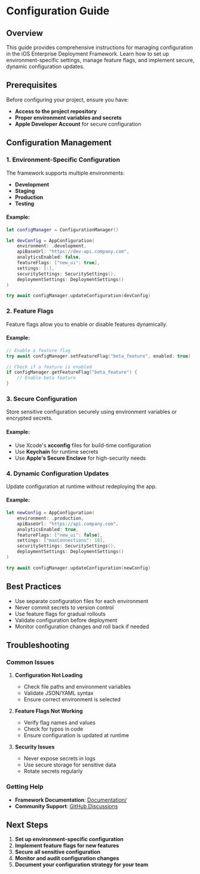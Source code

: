 # Configuration Guide

## Overview

This guide provides comprehensive instructions for managing configuration in the iOS Enterprise Deployment Framework. Learn how to set up environment-specific settings, manage feature flags, and implement secure, dynamic configuration updates.

## Prerequisites

Before configuring your project, ensure you have:

- **Access to the project repository**
- **Proper environment variables and secrets**
- **Apple Developer Account** for secure configuration

## Configuration Management

### 1. Environment-Specific Configuration

The framework supports multiple environments:

- **Development**
- **Staging**
- **Production**
- **Testing**

#### Example:

```swift
let configManager = ConfigurationManager()

let devConfig = AppConfiguration(
    environment: .development,
    apiBaseUrl: "https://dev-api.company.com",
    analyticsEnabled: false,
    featureFlags: ["new_ui": true],
    settings: [:],
    securitySettings: SecuritySettings(),
    deploymentSettings: DeploymentSettings()
)

try await configManager.updateConfiguration(devConfig)
```

### 2. Feature Flags

Feature flags allow you to enable or disable features dynamically.

#### Example:

```swift
// Enable a feature flag
try await configManager.setFeatureFlag("beta_feature", enabled: true)

// Check if a feature is enabled
if configManager.getFeatureFlag("beta_feature") {
    // Enable beta feature
}
```

### 3. Secure Configuration

Store sensitive configuration securely using environment variables or encrypted secrets.

#### Example:

- Use Xcode's **xcconfig** files for build-time configuration
- Use **Keychain** for runtime secrets
- Use **Apple's Secure Enclave** for high-security needs

### 4. Dynamic Configuration Updates

Update configuration at runtime without redeploying the app.

#### Example:

```swift
let newConfig = AppConfiguration(
    environment: .production,
    apiBaseUrl: "https://api.company.com",
    analyticsEnabled: true,
    featureFlags: ["new_ui": false],
    settings: ["maxConnections": 10],
    securitySettings: SecuritySettings(),
    deploymentSettings: DeploymentSettings()
)

try await configManager.updateConfiguration(newConfig)
```

## Best Practices

- Use separate configuration files for each environment
- Never commit secrets to version control
- Use feature flags for gradual rollouts
- Validate configuration before deployment
- Monitor configuration changes and roll back if needed

## Troubleshooting

### Common Issues

1. **Configuration Not Loading**
   - Check file paths and environment variables
   - Validate JSON/YAML syntax
   - Ensure correct environment is selected

2. **Feature Flags Not Working**
   - Verify flag names and values
   - Check for typos in code
   - Ensure configuration is updated at runtime

3. **Security Issues**
   - Never expose secrets in logs
   - Use secure storage for sensitive data
   - Rotate secrets regularly

### Getting Help

- **Framework Documentation**: [Documentation/](./)
- **Community Support**: [GitHub Discussions](https://github.com/muhittincamdali/iOS-Enterprise-Deployment-Framework/discussions)

## Next Steps

1. **Set up environment-specific configuration**
2. **Implement feature flags for new features**
3. **Secure all sensitive configuration**
4. **Monitor and audit configuration changes**
5. **Document your configuration strategy for your team**
